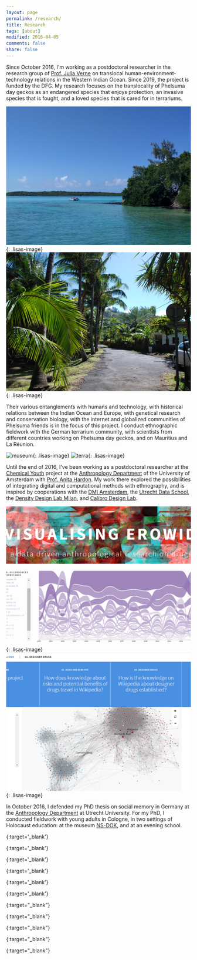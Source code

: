 ```yaml
---
layout: page
permalink: /research/
title: Research
tags: [about]
modified: 2016-04-05
comments: false
share: false
---
```


Since October 2016, I'm working as a postdoctoral researcher in the research group of [Prof. Julia Verne][verne] on translocal human-environment-technology relations in the 
Western Indian Ocean. Since 2019, the project is funded by the DFG.
My research focuses on the translocality of Phelsuma day geckos as an endangered species that enjoys
protection, an invasive species that is fought, and a loved species that is cared for in terrariums. 

![mauri1](/images/mauri1.jpg){: .lisas-image}
![reunion1](/images/reunion1.JPG){: .lisas-image}

Their various entanglements with humans and technology, with historical relations between the Indian Ocean and Europe,
with genetical research and conservation biology, with the internet and globalized communities of Phelsuma friends is in the focus of this project. I conduct ethnographic fieldwork with the German terrarium
community, with scientists from different countries working on Phelsuma day geckos, and on Mauritius and
La Réunion.

![museum](/images/museum.JPG){: .lisas-image}
![terra](/images/terra.JPG){: .lisas-image}


Until the end of 2016, I've been working as a postdoctoral researcher at the [Chemical Youth][chem] 
project at the [Anthropology Department][uvaanthro] of the University of Amsterdam with [Prof. Anita Hardon][anita]. 
My work there explored the possibilities of integrating digital and computational methods
with ethnography, and is inspired by cooperations with the [DMI Amsterdam][dmi], the [Utrecht Data School][uds], 
the [Density Design Lab Milan][density], and [Calibro Design Lab][calibro].


![erowid](/images/erowid1.png){: .lisas-image}
![wikipedia](/images/wikipedia.png){: .lisas-image}


In October 2016, I defended my PhD thesis on social memory in Germany at the [Anthropology Department][utrechtanthro] at 
Utrecht University. For my PhD, I conducted fieldwork with young adults in Cologne, in two
settings of Holocaust education: at the museum [NS-DOK][nsdok], and at an evening school.



[utrechtanthro]: http://www.uu.nl/en/organisation/faculty-of-social-and-behavioural-sciences/about-the-faculty/departments/cultural-anthropology
{:target='_blank'}

[nsdok]: http://www.museenkoeln.de/ns-dokumentationszentrum/pages/314.aspx
{:target='_blank'}

[chem]: http://chemicalyouth.org/
{:target='_blank'}

[uvaanthro]: http://www.uva.nl/en/disciplines/anthropology
{:target='_blank'}

[anita]: http://www.uva.nl/profiel/h/a/a.p.hardon/a.p.hardon.html
{:target='_blank'}

[dmi]: https://wiki.digitalmethods.net/Dmi/WebHome
{:target='_blank'}

[uds]: https://dataschool.nl/?lang=en
{:target="_blank"}

[density]: http://www.densitydesign.org/
{:target="_blank"}

[calibro]: http://calib.ro/
{:target="_blank"}

[verne]: https://www.geographie.uni-bonn.de/research/rg/rg-verne?set_language=en
{:target="_blank"}

[geobonn]: https://www.geographie.uni-bonn.de/
{:target="_blank"}
